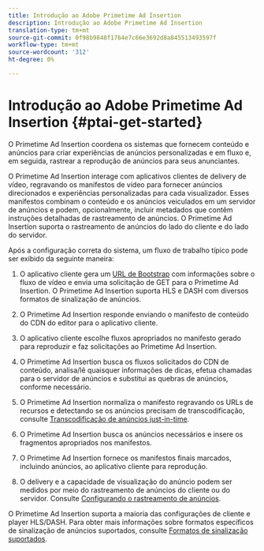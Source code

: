 ```yaml
---
title: Introdução ao Adobe Primetime Ad Insertion
description: Introdução ao Adobe Primetime Ad Insertion
translation-type: tm+mt
source-git-commit: 0f98b9848f1764e7c66e3692d8a845513493597f
workflow-type: tm+mt
source-wordcount: '312'
ht-degree: 0%

---
```



# Introdução ao Adobe Primetime Ad Insertion {#ptai-get-started}

O Primetime Ad Insertion coordena os sistemas que fornecem conteúdo e anúncios para criar experiências de anúncios personalizadas e em fluxo e, em seguida, rastrear a reprodução de anúncios para seus anunciantes.

O Primetime Ad Insertion interage com aplicativos clientes de delivery de vídeo, regravando os manifestos de vídeo para fornecer anúncios direcionados e experiências personalizadas para cada visualizador. Esses manifestos combinam o conteúdo e os anúncios veiculados em um servidor de anúncios e podem, opcionalmente, incluir metadados que contêm instruções detalhadas de rastreamento de anúncios. O Primetime Ad Insertion suporta o rastreamento de anúncios do lado do cliente e do lado do servidor.

Após a configuração correta do sistema, um fluxo de trabalho típico pode ser exibido da seguinte maneira:

1. O aplicativo cliente gera um [URL de Bootstrap](/help/primetime-ad-insertion/technical-reference/bootstrap-api.md) com informações sobre o fluxo de vídeo e envia uma solicitação de GET para o Primetime Ad Insertion.  O Primetime Ad Insertion suporta HLS e DASH com diversos formatos de sinalização de anúncios.

1. O Primetime Ad Insertion responde enviando o manifesto de conteúdo do CDN do editor para o aplicativo cliente.

1. O aplicativo cliente escolhe fluxos apropriados no manifesto gerado para reproduzir e faz solicitações ao Primetime Ad Insertion.

1. O Primetime Ad Insertion busca os fluxos solicitados do CDN de conteúdo, analisa/lê quaisquer informações de dicas, efetua chamadas para o servidor de anúncios e substitui as quebras de anúncios, conforme necessário.

1. O Primetime Ad Insertion normaliza o manifesto regravando os URLs de recursos e detectando se os anúncios precisam de transcodificação, consulte [Transcodificação de anúncios just-in-time](/help/primetime-ad-insertion/just-in-time-transcoding/jit-transcoding-overview.md).

1. O Primetime Ad Insertion busca os anúncios necessários e insere os fragmentos apropriados nos manifestos.

1. O Primetime Ad Insertion fornece os manifestos finais marcados, incluindo anúncios, ao aplicativo cliente para reprodução.

1. O delivery e a capacidade de visualização do anúncio podem ser medidos por meio do rastreamento de anúncios do cliente ou do servidor. Consulte [Configurando o rastreamento de anúncios](/help/primetime-ad-insertion/getting-started/set-up-ad-tracking.md).

O Primetime Ad Insertion suporta a maioria das configurações de cliente e player HLS/DASH. Para obter mais informações sobre formatos específicos de sinalização de anúncios suportados, consulte [Formatos de sinalização suportados](/help/primetime-ad-insertion/getting-started/ad-insertion-live-linear-stream.md).
